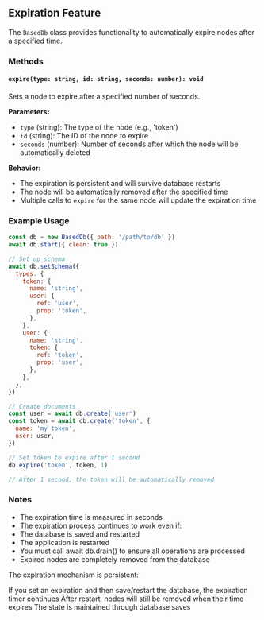 ## Expiration Feature

The `BasedDb` class provides functionality to automatically expire nodes after a specified time.

### Methods

#### `expire(type: string, id: string, seconds: number): void`

Sets a node to expire after a specified number of seconds.

**Parameters:**

- `type` (string): The type of the node (e.g., 'token')
- `id` (string): The ID of the node to expire
- `seconds` (number): Number of seconds after which the node will be automatically deleted

**Behavior:**

- The expiration is persistent and will survive database restarts
- The node will be automatically removed after the specified time
- Multiple calls to `expire` for the same node will update the expiration time

### Example Usage

```javascript
const db = new BasedDb({ path: '/path/to/db' })
await db.start({ clean: true })

// Set up schema
await db.setSchema({
  types: {
    token: {
      name: 'string',
      user: {
        ref: 'user',
        prop: 'token',
      },
    },
    user: {
      name: 'string',
      token: {
        ref: 'token',
        prop: 'user',
      },
    },
  },
})

// Create documents
const user = await db.create('user')
const token = await db.create('token', {
  name: 'my token',
  user: user,
})

// Set token to expire after 1 second
db.expire('token', token, 1)

// After 1 second, the token will be automatically removed
```

### Notes

- The expiration time is measured in seconds
- The expiration process continues to work even if:
- The database is saved and restarted
- The application is restarted
- You must call await db.drain() to ensure all operations are processed
- Expired nodes are completely removed from the database

The expiration mechanism is persistent:

If you set an expiration and then save/restart the database, the expiration timer continues
After restart, nodes will still be removed when their time expires
The state is maintained through database saves
